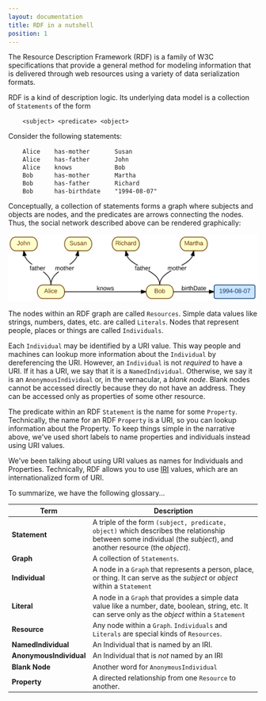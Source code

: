 ```yaml
---
layout: documentation
title: RDF in a nutshell
position: 1
---
```


The Resource Description Framework (RDF) is a family of W3C specifications that provide a
general method for modeling information that is delivered through web resources using a 
variety of data serialization formats.

RDF is a kind of description logic.  Its underlying data model is a collection of `Statements`
of the form

~~~~
    <subject> <predicate> <object>
~~~~

Consider the following statements:

~~~
    Alice    has-mother       Susan  
    Alice    has-father       John  
    Alice    knows            Bob  
    Bob      has-mother       Martha
    Bob      has-father       Richard
    Bob      has-birthdate    "1994-08-07"
~~~   

Conceptually, a collection of statements forms a graph where subjects and objects are nodes,
and the predicates are arrows connecting the nodes. Thus, the social network described above
can be rendered graphically:

![Social Network](/images/socialNetwork.png) 

The nodes within an RDF graph are called `Resources`.  Simple data values like strings, numbers,
dates, etc. are called `Literals`.  Nodes that represent people, places or things are called 
`Individuals`.

Each `Individual` may be identified by a URI value.  This way people and machines can 
lookup more information about the `Individual` by dereferencing the URI.  However, an `Individual`
is not *required* to have a URI.  If it has a URI, we say that it is a `NamedIndividual`.
Otherwise, we say it is an `AnonymousIndividual` or, in the vernacular, a *blank node*.  Blank nodes
cannot be accessed directly because they do not have an address.  They can be accessed only 
as properties of some other resource.

The predicate within an RDF `Statement` is the name for some `Property`.  Technically,
the name for an RDF `Property` is a URI, so you can lookup information about the Property.
To keep things simple in the narrative above, we've used short labels to name properties and individuals 
instead using URI values.

We've been talking about using URI values as names for Individuals and Properties.  Technically, RDF allows
you to use [IRI](https://en.wikipedia.org/wiki/Internationalized_resource_identifier) values, which 
are an internationalized form of URI.


To summarize, we have the following glossary...

| Term                    |       Description                                                                                                                                                          |
|-------------------------|----------------------------------------------------------------------------------------------------------------------------------------------------------------------------|
| **Statement**           | A triple of the form `(subject, predicate, object)` which describes the relationship between some individual (the *subject*), and another resource (the *object*). |
| **Graph**               | A collection of `Statements`.                                                                                                                                           |
| **Individual**          | A node in a `Graph` that represents a person, place, or thing.  It can serve as the *subject* or *object* within a `Statement`                                        |
| **Literal**             | A node in a `Graph` that provides a simple data value like a number, date, boolean, string, etc. It can serve only as the *object* within a `Statement`               |
| **Resource**            | Any node within a `Graph`.  `Individuals` and `Literals` are special kinds of `Resources`.                                                                     |
| **NamedIndividual**     | An Individual that is named by an IRI.                                                                                                                                     |
| **AnonymousIndividual** | An Individual that is *not* named by an IRI                                                                                                                                |
| **Blank Node**          | Another word for `AnonymousIndividual`                                                                                                                               |  
| **Property**            | A directed relationship from one `Resource` to another.                                                                                                                 |

  

